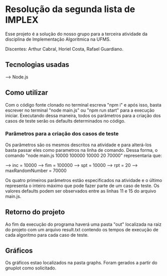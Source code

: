# Resolução da segunda lista de IMPLEX

Esse projeto é a solução do nosso grupo para a terceira atividade da disciplina de Implementação Algoritmica na UFMS.

Discentes: Arthur Cabral, Horiel Costa, Rafael Guardiano.

## Tecnologias usadas

--> Node.js

## Como utilizar

Com o código fonte clonado no terminal escreva "npm i" e após isso, basta escrever no terminal "node main.js" ou "npm run start" para a execução iniciar. Executando dessa maneira, todos os parâmetros para a criação dos casos de teste serão os defaults determinados no código.

### Parâmetros para a criação dos casos de teste

Os parâmetros são os mesmos descritos na atividade e para alterá-los basta passar eles como parametros na linha de comando. Dessa forma, o comando "node main.js 10000 100000 10000 20 70000" representaria que:

--> inc = 10000
--> fim = 100000
--> spt = 10000
--> rpt = 20
--> maxRandomNumber = 70000

Os quatro primeiros parâmetros estão especificados na atividade e o último representa o inteiro máximo que pode fazer parte de um caso de teste. Os valores defaults podem ser observados entre as linhas 11 e 15 do arquivo main.js.

## Retorno do projeto

 Ao fim da execução do programa haverá uma pasta "out" localizada na raiz do projeto com um arquivo result.txt contendo os tempos de execução de cada algoritmo para cada caso de teste.

 ## Gráficos 
 Os gráficos estao localizados na pasta graphs. Foram gerados a partir do gnuplot como solicitado.